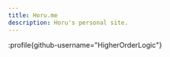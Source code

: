```yaml
---
title: Horu.me
description: Horu's personal site.
---
```


:profile{github-username="HigherOrderLogic"}